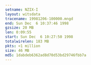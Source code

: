 ```yaml
---
setname: NZIX-I
layout: witsdata
tracename: 19981206-100000.mngd
end: Sun Dec  6 10:37:46 1998
gzsize: 20 MB
len: 0:09:55
start: Sun Dec  6 10:27:50 1998
totalwirelen: 183 MB
pkts: <1 million
size: 46 MB
md5: 1dabdeb6362ad8d70d53bd29746fbb7a
---
```


